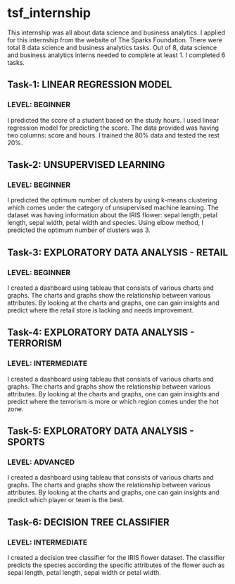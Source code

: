 # tsf_internship
This internship was all about data science and business analytics.
I applied for this internship from the website of The Sparks Foundation.
There were total 8 data science and business analytics tasks. Out of 8, data science and business analytics interns needed to complete at least 1. I completed 6 tasks.

## Task-1: LINEAR REGRESSION MODEL

### LEVEL: BEGINNER

I predicted the score of a student based on the study hours. I used linear regression model for predicting the score. The data provided was having two columns: score and hours. I trained the 80% data and tested the rest 20%.

## Task-2: UNSUPERVISED LEARNING

### LEVEL: BEGINNER

I predicted the optimum number of clusters by using k-means clustering which comes under the category of unsupervised machine learning. The dataset was having information about the IRIS flower: sepal length, petal length, sepal width, petal width and species. Using elbow method, I predicted the optimum number of clusters was 3.

## Task-3: EXPLORATORY DATA ANALYSIS - RETAIL

### LEVEL: BEGINNER

I created a dashboard using tableau that consists of various charts and graphs. The charts and graphs show the relationship between various attributes. By looking at the charts and graphs, one can gain insights and predict where the retail store is lacking and needs improvement.

## Task-4: EXPLORATORY DATA ANALYSIS - TERRORISM

### LEVEL: INTERMEDIATE

I created a dashboard using tableau that consists of various charts and graphs. The charts and graphs show the relationship between various attributes. By looking at the charts and graphs, one can gain insights and predict where the terrorism is more or which region comes under the hot zone.

## Task-5: EXPLORATORY DATA ANALYSIS - SPORTS

### LEVEL: ADVANCED

I created a dashboard using tableau that consists of various charts and graphs. The charts and graphs show the relationship between various attributes. By looking at the charts and graphs, one can gain insights and predict which player or team is the best.

## Task-6: DECISION TREE CLASSIFIER

### LEVEL: INTERMEDIATE

I created a decision tree classifier for the IRIS flower dataset. The classifier predicts the species according the specific attributes of the flower such as sepal length, petal length, sepal width or petal width.
